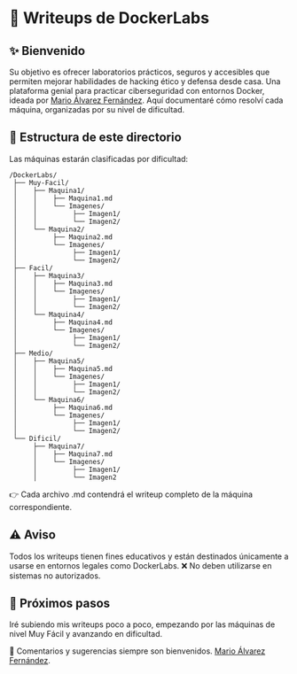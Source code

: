 # 🐳 Writeups de DockerLabs
## ✨ Bienvenido

Su objetivo es ofrecer laboratorios prácticos, seguros y accesibles que permiten mejorar habilidades de hacking ético y defensa desde casa. Una plataforma genial para practicar ciberseguridad con entornos Docker, ideada por [Mario Álvarez Fernández](https://www.linkedin.com/in/maalfer1/?originalSubdomain=es).
Aquí documentaré cómo resolví cada máquina, organizadas por su nivel de dificultad.

## 📂 Estructura de este directorio

Las máquinas estarán clasificadas por dificultad:
```
/DockerLabs/
 ├── Muy-Facil/
 │    ├── Maquina1/
 │    │    ├── Maquina1.md
 │    │    └── Imagenes/
 │    │         ├── Imagen1/
 │    │         └── Imagen2/
 │    └── Maquina2/
 │         ├── Maquina2.md
 │         └── Imagenes/
 │              ├── Imagen1/
 │              └── Imagen2/
 ├── Facil/
 │    ├── Maquina3/
 │    │    ├── Maquina3.md
 │    │    └── Imagenes/
 │    │         ├── Imagen1/
 │    │         └── Imagen2/
 │    └── Maquina4/
 │         ├── Maquina4.md
 │         └── Imagenes/
 │              ├── Imagen1/
 │              └── Imagen2/
 ├── Medio/
 │    ├── Maquina5/
 │    │    ├── Maquina5.md
 │    │    └── Imagenes/
 │    │         ├── Imagen1/
 │    │         └── Imagen2/
 │    └── Maquina6/
 │         ├── Maquina6.md
 │         └── Imagenes/
 │              ├── Imagen1/
 │              └── Imagen2/
 └── Dificil/
      ├── Maquina7/
      │    ├── Maquina7.md
      │    └── Imagenes/
      │         ├── Imagen1/
      │         └── Imagen2

```

👉 Cada archivo .md contendrá el writeup completo de la máquina correspondiente.

## ⚠️ Aviso

Todos los writeups tienen fines educativos y están destinados únicamente a usarse en entornos legales como DockerLabs.
❌ No deben utilizarse en sistemas no autorizados.

## 🚀 Próximos pasos

Iré subiendo mis writeups poco a poco, empezando por las máquinas de nivel Muy Fácil y avanzando en dificultad.

💬 Comentarios y sugerencias siempre son bienvenidos. [Mario Álvarez Fernández](https://www.linkedin.com/in/maalfer1/?originalSubdomain=es).
